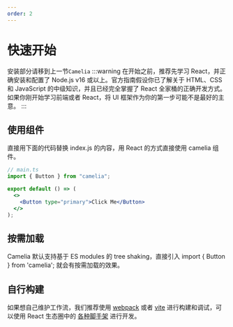 ```yaml
---
order: 2
---
```


# 快速开始

安装部分请移到上一节`Camelia`
:::warning
在开始之前，推荐先学习 React，并正确安装和配置了 Node.js v16 或以上。官方指南假设你已了解关于 HTML、CSS 和 JavaScript 的中级知识，并且已经完全掌握了 React 全家桶的正确开发方式。如果你刚开始学习前端或者 React，将 UI 框架作为你的第一步可能不是最好的主意。
:::

## 使用组件

直接用下面的代码替换 index.js 的内容，用 React 的方式直接使用 camelia 组件。

```jsx {5} | pure
// main.ts
import { Button } from "camelia";

export default () => (
  <>
    <Button type="primary">Click Me</Button>
  </>
);
```

## 按需加载

Camelia 默认支持基于 ES modules 的 tree shaking，直接引入 import { Button } from 'camelia'; 就会有按需加载的效果。

## 自行构建

如果想自己维护工作流，我们推荐使用 [webpack](https://webpack.js.org) 或者 [vite](https://cn.vitejs.dev/) 进行构建和调试，可以使用 React 生态圈中的 [各种脚手架](https://github.com/enaqx/awesome-react#react-tools) 进行开发。
